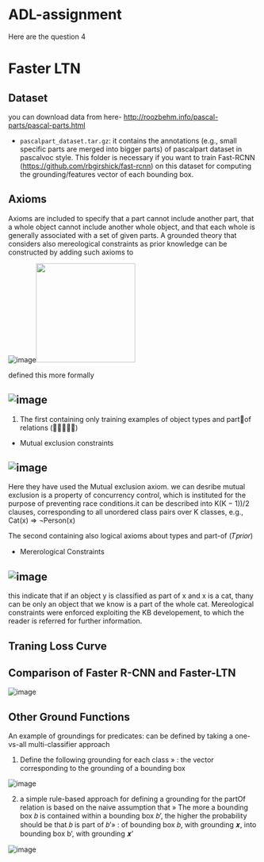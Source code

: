 # ADL-assignment

Here are the question 4 

# Faster LTN

## Dataset

  you can download data from here- http://roozbehm.info/pascal-parts/pascal-parts.html
- `pascalpart_dataset.tar.gz`: it contains the annotations (e.g., small specific parts are merged into bigger parts) of pascalpart dataset in pascalvoc style. This folder is necessary if you want to train Fast-RCNN (https://github.com/rbgirshick/fast-rcnn) on this dataset for computing the grounding/features vector of each bounding box.
   

## Axioms

Axioms are included to specify that a part cannot include another part, that a whole object cannot include another whole object, and that each whole is generally associated with a set of given parts.
A grounded theory that considers also mereological constraints as prior knowledge can be constructed by adding such axioms to 

![image](https://user-images.githubusercontent.com/85010143/147633243-7c7875f1-c3f1-421b-b505-c68b37b1f029.png )<img src="Assets/icon.png" width="200">

defined this more formally 

 ## ![image](https://user-images.githubusercontent.com/85010143/147633326-86d653a7-bbd3-4916-a0e4-461915c98bdb.png)

1) The first containing only training examples of object types and partof relations (𝑇𝑒𝑥𝑝𝑙)

* Mutual exclusion constraints
  
  
## ![image](https://user-images.githubusercontent.com/85010143/147626308-890d5fdb-cfc8-4763-a636-de5bda371f1c.png)

Here they have used the Mutual exclusion axiom. we can desribe mutual exclusion is a property of concurrency control, which is instituted for the purpose of preventing race conditions.it can be described into K(K − 1))/2 clauses, corresponding to all unordered class pairs over K classes, e.g., Cat(x) ⇒ ¬Person(x)

The second containing also logical axioms about types and part-of (𝑇𝑝𝑟𝑖𝑜𝑟)

* Mererological Constraints


## ![image](https://user-images.githubusercontent.com/85010143/147626354-39c31223-51f2-43d7-aa87-fd5bd1d746bf.png)

this indicate that if an object y is classified as part of x and x is a cat, thany can be only an object that we know is a part of the whole cat. Mereological constraints were enforced exploiting the KB developement, to which the reader is referred for further information.



## Traning Loss Curve





## Comparison of Faster R-CNN and Faster-LTN 

![image](https://user-images.githubusercontent.com/85010143/147636084-4e40b6e6-6b9f-4196-9907-dfe8a6b53cac.png)


## Other Ground Functions
 
 An example of groundings for predicates: can be defined by  taking a one-vs-all multi-classifier approach 
 1) Define the following grounding for each class » : the vector corresponding to the grounding of a bounding box

![image](https://user-images.githubusercontent.com/85010143/147656851-dd2bef2e-8b55-4265-99c7-333da75b07f1.png)


2) a simple rule-based approach for defining a grounding for the partOf relation is based on the naive assumption that » The more a bounding box 𝑏 is contained within a bounding box 𝑏’, the higher the probability should be that 𝑏 is part of 𝑏’» : of bounding box 𝑏, with grounding 𝒙, into bounding box b‘, with grounding 𝒙’

![image](https://user-images.githubusercontent.com/85010143/147657096-fade4824-3b41-4516-880e-0d16c12c4fe1.png)














 
 
 
